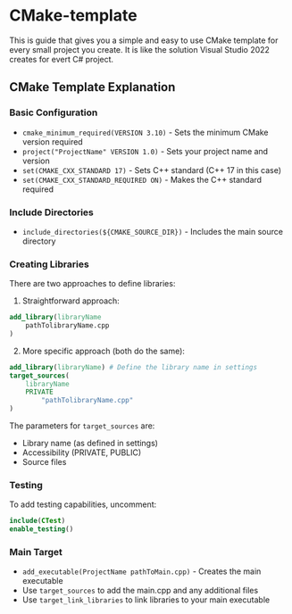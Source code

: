 # CMake-template
This is guide that gives you a simple and easy to use CMake template for every small project you create. It is like the solution Visual Studio 2022 creates for evert C# project.

## CMake Template Explanation

### Basic Configuration
- `cmake_minimum_required(VERSION 3.10)` - Sets the minimum CMake version required
- `project("ProjectName" VERSION 1.0)` - Sets your project name and version
- `set(CMAKE_CXX_STANDARD 17)` - Sets C++ standard (C++ 17 in this case)
- `set(CMAKE_CXX_STANDARD_REQUIRED ON)` - Makes the C++ standard required

### Include Directories
- `include_directories(${CMAKE_SOURCE_DIR})` - Includes the main source directory

### Creating Libraries
There are two approaches to define libraries:

1. Straightforward approach:
```cmake
add_library(libraryName
    pathTolibraryName.cpp
)
```

2. More specific approach (both do the same):
```cmake
add_library(libraryName) # Define the library name in settings
target_sources(
    libraryName 
    PRIVATE 
        "pathTolibraryName.cpp"
) 
```
The parameters for `target_sources` are:
- Library name (as defined in settings)
- Accessibility (PRIVATE, PUBLIC)
- Source files

### Testing
To add testing capabilities, uncomment:
```cmake
include(CTest)
enable_testing()
```

### Main Target
- `add_executable(ProjectName pathToMain.cpp)` - Creates the main executable
- Use `target_sources` to add the main.cpp and any additional files
- Use `target_link_libraries` to link libraries to your main executable
